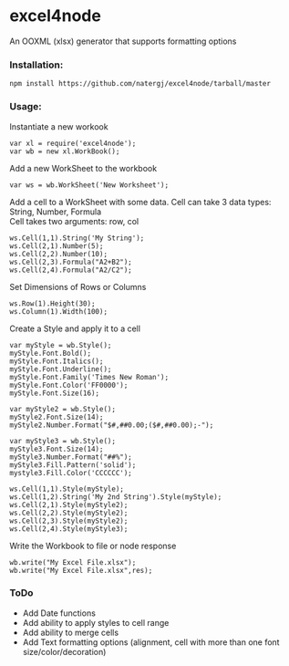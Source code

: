 # excel4node

An OOXML (xlsx) generator that supports formatting options

### Installation:

```
npm install https://github.com/natergj/excel4node/tarball/master
```

### Usage:

Instantiate a new workook

```
var xl = require('excel4node');
var wb = new xl.WorkBook();
```

Add a new WorkSheet to the workbook

```
var ws = wb.WorkSheet('New Worksheet');
```

Add a cell to a WorkSheet with some data. 
Cell can take 3 data types: String, Number, Formula  
Cell takes two arguments: row, col

```
ws.Cell(1,1).String('My String');
ws.Cell(2,1).Number(5);
ws.Cell(2,2).Number(10);
ws.Cell(2,3).Formula("A2+B2");
ws.Cell(2,4).Formula("A2/C2");
```

Set Dimensions of Rows or Columns

```
ws.Row(1).Height(30);
ws.Column(1).Width(100);
```

Create a Style and apply it to a cell

```
var myStyle = wb.Style();
myStyle.Font.Bold();
myStyle.Font.Italics();
myStyle.Font.Underline();
myStyle.Font.Family('Times New Roman');
myStyle.Font.Color('FF0000');
myStyle.Font.Size(16);

var myStyle2 = wb.Style();
myStyle2.Font.Size(14);
myStyle2.Number.Format("$#,##0.00;($#,##0.00);-");

var myStyle3 = wb.Style();
myStyle3.Font.Size(14);
myStyle3.Number.Format("##%");
myStyle3.Fill.Pattern('solid');
mystyle3.Fill.Color('CCCCCC');

ws.Cell(1,1).Style(myStyle);
ws.Cell(1,2).String('My 2nd String').Style(myStyle);
ws.Cell(2,1).Style(myStyle2);
ws.Cell(2,2).Style(myStyle2);
ws.Cell(2,3).Style(myStyle2);
ws.Cell(2,4).Style(myStyle3);
```

Write the Workbook to file or node response

```
wb.write("My Excel File.xlsx");
wb.write("My Excel File.xlsx",res);

```

### ToDo
* Add Date functions
* Add ability to apply styles to cell range
* Add ability to merge cells
* Add Text formatting options (alignment, cell with more than one font size/color/decoration)
